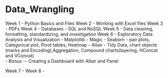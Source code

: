 # Data_Wrangling
Week 1 - Python Basics and Files
Week 2 - Working with Excel files
Week 3 - PDFs
Week 4 - Databases - SQL and NoSQL
Week 5 - Data cleaning, formatting, standardizing, and investigation
Week 6 - Exploratory Data Analysis and Visualization
        - Matplotlib - Magic
	- Seaborn - pair plots, Categorical plot, Pivot tables, Heatmap
	- Altair - Tidy Data, chart objects (marks and Encoding),Aggregation, Compound charts(layering, HConcat and VConcat)	
	- Bonus -- Creating a Dashboard with Altair and Panel

Week 7 - 
Week 8 - 

